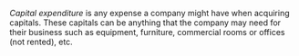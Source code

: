*Capital expenditure* is any expense a company might have when acquiring capitals. These capitals can be anything that the company may need for their business such as equipment, furniture, commercial rooms or offices (not rented), etc.